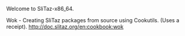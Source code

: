
Welcome to SliTaz-x86_64.

Wok - Creating SliTaz packages from source using Cookutils. (Uses a receipt).
http://doc.slitaz.org/en:cookbook:wok
